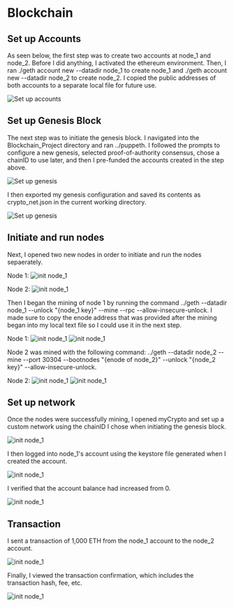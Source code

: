 # Blockchain

## Set up Accounts
As seen below, the first step was to create two accounts at node_1 and node_2. Before I did anything, I activated the ethereum environment. Then, I ran ./geth account new --datadir node_1 to create node_1 and ./geth account new --datadir node_2 to create node_2. I copied the public addresses of both accounts to a separate local file for future use.

![Set up accounts](Blockchain_Project/Screenshots/create_accounts.png)

## Set up Genesis Block
The next step was to initiate the genesis block. I navigated into the Blockchain_Project directory and ran ../puppeth. I followed the prompts to configure a new genesis, selected proof-of-authority consensus, chose a chainID to use later, and then I pre-funded the accounts created in the step above.

![Set up genesis](Blockchain_Project/Screenshots/genesis_block_page_1.png)

I then exported my genesis configuration and saved its contents as crypto_net.json in the current working directory. 

![Set up genesis](Blockchain_Project/Screenshots/genesis_block_page_2.png)

## Initiate and run nodes
Next, I opened two new nodes in order to initiate and run the nodes sepaerately. 

Node 1:
![init node_1](Blockchain_Project/Screenshots/node_1_init.png)

Node 2:
![init node_1](Blockchain_Project/Screenshots/node_2_init.png)

Then I began the mining of node 1 by running the command ../geth --datadir node_1 --unlock "{node_1 key}" --mine --rpc --allow-insecure-unlock. I made sure to copy the enode address that was provided after the mining began into my local text file so I could use it in the next step.

Node 1:
![init node_1](Blockchain_Project/Screenshots/node_1_mine.png)
![init node_1](Blockchain_Project/Screenshots/node_1_mining.png)

Node 2 was mined with the following command: ../geth --datadir node_2 --mine --port 30304 --bootnodes "{enode of node_2}" --unlock "{node_2 key}" --allow-insecure-unlock.

Node 2:
![init node_1](Blockchain_Project/Screenshots/node_2_mine.png)
![init node_1](Blockchain_Project/Screenshots/node_2_mining.png)

## Set up network
Once the nodes were successfully mining, I opened myCrypto and set up a custom network using the chainID I chose when initiating the genesis block. 

![init node_1](Blockchain_Project/Screenshots/set_up_network.png)

I then logged into node_1's account using the keystore file generated when I created the account.

![init node_1](Blockchain_Project/Screenshots/unlock_node1_wallet_keystore.png)

I verified that the account balance had increased from 0.

![init node_1](Blockchain_Project/Screenshots/wallet.png)

## Transaction
I sent a transaction of 1,000 ETH from the node_1 account to the node_2 account.

![init node_1](Blockchain_Project/Screenshots/send_transaction.png)

Finally, I viewed the transaction confirmation, which includes the transaction hash, fee, etc.

![init node_1](Blockchain_Project/Screenshots/transaction_confirmation.png)


